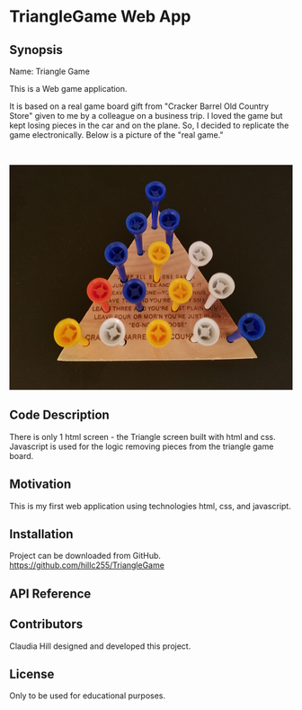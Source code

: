 # TriangleGame Web App

## Synopsis

Name:  Triangle Game

This is a Web game application.

It is based on a real game board gift from "Cracker Barrel Old Country Store" given to
 me by a colleague on a business trip.  I loved the game but kept losing pieces in the car and on the plane.  So, I decided to replicate the game electronically.  Below is a picture of the "real game." </p></p></br>
 
<p align="center">
 <kbd><img width="533" height="400" src="readme_assets/real_game.png"></kbd>

## Code Description

There is only 1 html screen - the Triangle screen built with html and css.  Javascript is used for the logic removing pieces from the triangle game board.


## Motivation

This is my first web application using technologies html, css, and javascript.

## Installation

Project can be downloaded from GitHub.  
https://github.com/hillc255/TriangleGame

## API Reference


## Contributors

Claudia Hill designed and developed this project.

## License

Only to be used for educational purposes.
